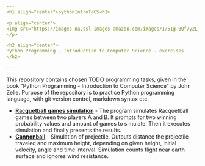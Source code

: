 ```yaml
---
<h1 align="center">pythonIntroToCS<h1>

<p align="center">
<img src="https://images-na.ssl-images-amazon.com/images/I/51g-BQf7y2L._SX405_BO1,204,203,200_.jpg" width="150"/>
</p>

<h2 align="center">
Python Programming - Introduction to Computer Science - exercises.
</h2>

---
```


This repository contains chosen TODO programming tasks, given in  the book "Python Programming - Introduction to Computer Science" by John Zelle. Purpose of the repository is to practice Python programming language, with git version control, markdown syntax etc.

* [**Racquetball games simulation**](https://github.com/st33ze/pythonIntroToCS/blob/master/racquetball/racquetball.py) - The program simulates Racquetball games between two players A and B. It prompts for two winning probability values and amount of games to simulate. Then it executes simulation and finally presents the results.
* [**Cannonball**](https://github.com/st33ze/pythonIntroToCS/blob/master/cannonball) - Simulation of projectile. Outputs distance the projectile traveled and maximum height, depending on given height, initial velocity, angle and time interval. Simulation
counts flight near earth surface and ignores wind resistance. 
